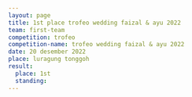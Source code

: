 ```yaml
---
layout: page
title: 1st place trofeo wedding faizal & ayu 2022
team: first-team
competition: trofeo
competition-name: trofeo wedding faizal & ayu 2022
date: 20 desember 2022
place: luragung tonggoh
result:
  place: 1st
  standing:
---
```

